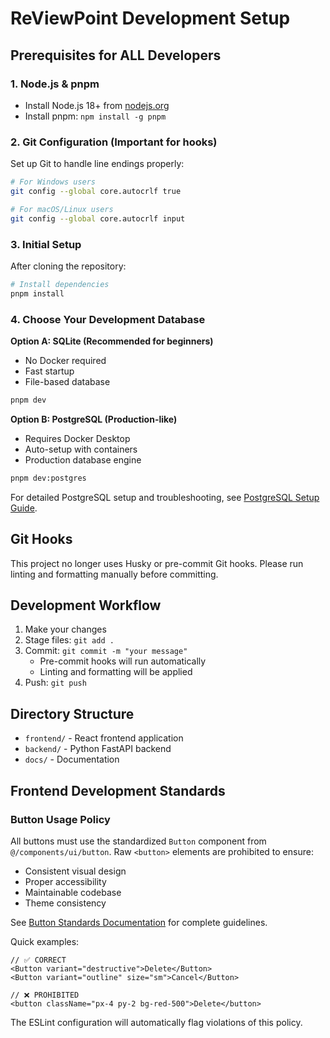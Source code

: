 # ReViewPoint Development Setup

## Prerequisites for ALL Developers

### 1. Node.js & pnpm

- Install Node.js 18+ from [nodejs.org](https://nodejs.org/)
- Install pnpm: `npm install -g pnpm`

### 2. Git Configuration (Important for hooks)

Set up Git to handle line endings properly:

```bash
# For Windows users
git config --global core.autocrlf true

# For macOS/Linux users  
git config --global core.autocrlf input
```

### 3. Initial Setup

After cloning the repository:

```bash
# Install dependencies
pnpm install
```

### 4. Choose Your Development Database

**Option A: SQLite (Recommended for beginners)**

- No Docker required
- Fast startup
- File-based database

```bash
pnpm dev
```

**Option B: PostgreSQL (Production-like)**

- Requires Docker Desktop
- Auto-setup with containers
- Production database engine

```bash
pnpm dev:postgres
```

For detailed PostgreSQL setup and troubleshooting, see [PostgreSQL Setup Guide](docs/POSTGRES_SETUP.md).

## Git Hooks

This project no longer uses Husky or pre-commit Git hooks. Please run linting and formatting manually before committing.

## Development Workflow

1. Make your changes
2. Stage files: `git add .`
3. Commit: `git commit -m "your message"`
   - Pre-commit hooks will run automatically
   - Linting and formatting will be applied
4. Push: `git push`

## Directory Structure

- `frontend/` - React frontend application
- `backend/` - Python FastAPI backend
- `docs/` - Documentation

## Frontend Development Standards

### Button Usage Policy

All buttons must use the standardized `Button` component from `@/components/ui/button`. Raw `<button>` elements are prohibited to ensure:

- Consistent visual design
- Proper accessibility
- Maintainable codebase
- Theme consistency

See [Button Standards Documentation](docs/development/BUTTON_STANDARDS.md) for complete guidelines.

Quick examples:

```tsx
// ✅ CORRECT
<Button variant="destructive">Delete</Button>
<Button variant="outline" size="sm">Cancel</Button>

// ❌ PROHIBITED
<button className="px-4 py-2 bg-red-500">Delete</button>
```

The ESLint configuration will automatically flag violations of this policy.
